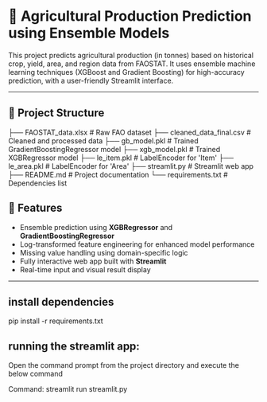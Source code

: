 # 🌾 Agricultural Production Prediction using Ensemble Models

This project predicts agricultural production (in tonnes) based on historical crop, yield, area, and region data from FAOSTAT. It uses ensemble machine learning techniques 
(XGBoost and Gradient Boosting) for high-accuracy prediction, with a user-friendly Streamlit interface.

---

## 📁 Project Structure
├── FAOSTAT_data.xlsx # Raw FAO dataset
├── cleaned_data_final.csv # Cleaned and processed data
├── gb_model.pkl # Trained GradientBoostingRegressor model
├── xgb_model.pkl # Trained XGBRegressor model
├── le_item.pkl # LabelEncoder for 'Item'
├── le_area.pkl # LabelEncoder for 'Area'
├── streamlit.py # Streamlit web app
├── README.md # Project documentation
└── requirements.txt # Dependencies list

## 🚀 Features

- Ensemble prediction using **XGBRegressor** and **GradientBoostingRegressor**
- Log-transformed feature engineering for enhanced model performance
- Missing value handling using domain-specific logic
- Fully interactive web app built with **Streamlit**
- Real-time input and visual result display

---

## install dependencies

pip install -r requirements.txt

## running the streamlit app:
Open the command prompt from the project directory and execute the below command

Command: streamlit run streamlit.py